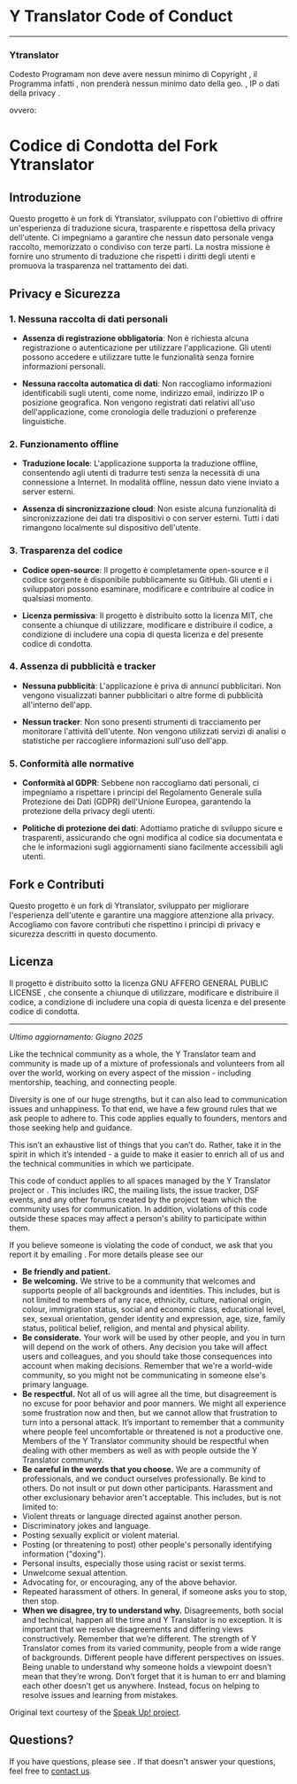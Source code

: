 # Y Translator Code of Conduct
-----------------------------------------------------------------------------------

<h3>Ytranslator</h3>

Codesto Programam non deve avere nessun minimo di Copyright , il Programma 
infatti , non prenderà nessun minimo dato della geo. , IP o dati della privacy .

ovvero:

# Codice di Condotta del Fork Ytranslator

## Introduzione

Questo progetto è un fork di Ytranslator, sviluppato con l'obiettivo di offrire un'esperienza di traduzione sicura, trasparente e rispettosa della privacy dell'utente. Ci impegniamo a garantire che nessun dato personale venga raccolto, memorizzato o condiviso con terze parti. La nostra missione è fornire uno strumento di traduzione che rispetti i diritti degli utenti e promuova la trasparenza nel trattamento dei dati.

## Privacy e Sicurezza

### 1. Nessuna raccolta di dati personali

- **Assenza di registrazione obbligatoria**: Non è richiesta alcuna registrazione o autenticazione per utilizzare l'applicazione. Gli utenti possono accedere e utilizzare tutte le funzionalità senza fornire informazioni personali.

- **Nessuna raccolta automatica di dati**: Non raccogliamo informazioni identificabili sugli utenti, come nome, indirizzo email, indirizzo IP o posizione geografica. Non vengono registrati dati relativi all'uso dell'applicazione, come cronologia delle traduzioni o preferenze linguistiche.

### 2. Funzionamento offline

- **Traduzione locale**: L'applicazione supporta la traduzione offline, consentendo agli utenti di tradurre testi senza la necessità di una connessione a Internet. In modalità offline, nessun dato viene inviato a server esterni.

- **Assenza di sincronizzazione cloud**: Non esiste alcuna funzionalità di sincronizzazione dei dati tra dispositivi o con server esterni. Tutti i dati rimangono localmente sul dispositivo dell'utente.

### 3. Trasparenza del codice

- **Codice open-source**: Il progetto è completamente open-source e il codice sorgente è disponibile pubblicamente su GitHub. Gli utenti e i sviluppatori possono esaminare, modificare e contribuire al codice in qualsiasi momento.

- **Licenza permissiva**: Il progetto è distribuito sotto la licenza MIT, che consente a chiunque di utilizzare, modificare e distribuire il codice, a condizione di includere una copia di questa licenza e del presente codice di condotta.

### 4. Assenza di pubblicità e tracker

- **Nessuna pubblicità**: L'applicazione è priva di annunci pubblicitari. Non vengono visualizzati banner pubblicitari o altre forme di pubblicità all'interno dell'app.

- **Nessun tracker**: Non sono presenti strumenti di tracciamento per monitorare l'attività dell'utente. Non vengono utilizzati servizi di analisi o statistiche per raccogliere informazioni sull'uso dell'app.

### 5. Conformità alle normative

- **Conformità al GDPR**: Sebbene non raccogliamo dati personali, ci impegniamo a rispettare i principi del Regolamento Generale sulla Protezione dei Dati (GDPR) dell'Unione Europea, garantendo la protezione della privacy degli utenti.

- **Politiche di protezione dei dati**: Adottiamo pratiche di sviluppo sicure e trasparenti, assicurando che ogni modifica al codice sia documentata e che le informazioni sugli aggiornamenti siano facilmente accessibili agli utenti.

## Fork e Contributi

Questo progetto è un fork di Ytranslator, sviluppato per migliorare l'esperienza dell'utente e garantire una maggiore attenzione alla privacy. Accogliamo con favore contributi che rispettino i principi di privacy e sicurezza descritti in questo documento.

## Licenza

Il progetto è distribuito sotto la licenza   GNU AFFERO GENERAL PUBLIC LICENSE , che consente a chiunque di utilizzare, modificare e distribuire il codice, a condizione di includere una copia di questa licenza e del presente codice di condotta.



-------------------------------------

*Ultimo aggiornamento: Giugno 2025*



Like the technical community as a whole, the Y Translator team and community is made up of a mixture of professionals and volunteers from all over the world, working on every aspect of the mission - including mentorship, teaching, and connecting people.

Diversity is one of our huge strengths, but it can also lead to communication issues and unhappiness. To that end, we have a few ground rules that we ask people to adhere to. This code applies equally to founders, mentors and those seeking help and guidance.

This isn’t an exhaustive list of things that you can’t do. Rather, take it in the spirit in which it’s intended - a guide to make it easier to enrich all of us and the technical communities in which we participate.

This code of conduct applies to all spaces managed by the Y Translator project or . This includes IRC, the mailing lists, the issue tracker, DSF events, and any other forums created by the project team which the community uses for communication. In addition, violations of this code outside these spaces may affect a person's ability to participate within them.

If you believe someone is violating the code of conduct, we ask that you report it by emailing [](mailto:). For more details please see our 

- **Be friendly and patient.**
- **Be welcoming.** We strive to be a community that welcomes and supports people of all backgrounds and identities. This includes, but is not limited to members of any race, ethnicity, culture, national origin, colour, immigration status, social and economic class, educational level, sex, sexual orientation, gender identity and expression, age, size, family status, political belief, religion, and mental and physical ability.
- **Be considerate.** Your work will be used by other people, and you in turn will depend on the work of others. Any decision you take will affect users and colleagues, and you should take those consequences into account when making decisions. Remember that we're a world-wide community, so you might not be communicating in someone else's primary language.
- **Be respectful.** Not all of us will agree all the time, but disagreement is no excuse for poor behavior and poor manners. We might all experience some frustration now and then, but we cannot allow that frustration to turn into a personal attack. It’s important to remember that a community where people feel uncomfortable or threatened is not a productive one. Members of the Y Translator community should be respectful when dealing with other members as well as with people outside the Y Translator community.
- **Be careful in the words that you choose.** We are a community of professionals, and we conduct ourselves professionally. Be kind to others. Do not insult or put down other participants. Harassment and other exclusionary behavior aren't acceptable. This includes, but is not limited to: 
 - Violent threats or language directed against another person.
 - Discriminatory jokes and language.
 - Posting sexually explicit or violent material.
 - Posting (or threatening to post) other people's personally identifying information ("doxing").
 - Personal insults, especially those using racist or sexist terms.
 - Unwelcome sexual attention.
 - Advocating for, or encouraging, any of the above behavior.
 - Repeated harassment of others. In general, if someone asks you to stop, then stop.
- **When we disagree, try to understand why.** Disagreements, both social and technical, happen all the time and Y Translator is no exception. It is important that we resolve disagreements and differing views constructively. Remember that we’re different. The strength of Y Translator comes from its varied community, people from a wide range of backgrounds. Different people have different perspectives on issues. Being unable to understand why someone holds a viewpoint doesn’t mean that they’re wrong. Don’t forget that it is human to err and blaming each other doesn’t get us anywhere. Instead, focus on helping to resolve issues and learning from mistakes.

Original text courtesy of the [Speak Up! project](http://web.archive.org/web/20141109123859/http://speakup.io/coc.html).

## Questions?

If you have questions, please see . If that doesn't answer your questions, feel free to [contact us](mailto:).
